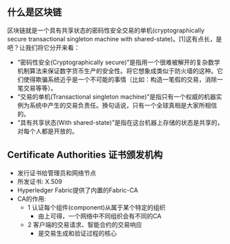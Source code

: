 ## 什么是区块链
区块链就是一个具有共享状态的密码性安全交易的单机(cryptographically secure transactional singleton machine with shared-state)。[1]这有点长，是吧？让我们将它分开来看：

- “密码性安全(Cryptographically secure)”是指用一个很难被解开的复杂数学机制算法来保证数字货币生产的安全性。将它想象成类似于防火墙的这种。它们使得欺骗系统近乎是一个不可能的事情（比如：构造一笔假的交易，消除一笔交易等等）。
- “交易的单机(Transactional singleton machine)”是指只有一个权威的机器实例为系统中产生的交易负责任。换句话说，只有一个全球真相是大家所相信的。
- “具有共享状态(With shared-state)”是指在这台机器上存储的状态是共享的，对每个人都是开放的。

## Certificate Authorities 证书颁发机构
- 发行证书给管理员和网络节点
- 所发证书: X.509
- Hyperledger Fabric提供了内置的Fabric-CA
- CA的作用:
    - 1 认证每个组件(component)从属于某个特定的组织
        - 由上可得，一个网络中不同组织会有不同的CA
    - 2 客户端的交易请求、智能合约的交易响应
        - 是交易生成和验证过程的核心